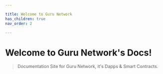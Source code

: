 ```yaml
---

title: Welcome to Guru Network
has_children: true
nav_order: 2

---
```



# Welcome to Guru Network's Docs!
> Documentation Site for Guru Network, it's Dapps & Smart Contracts.

